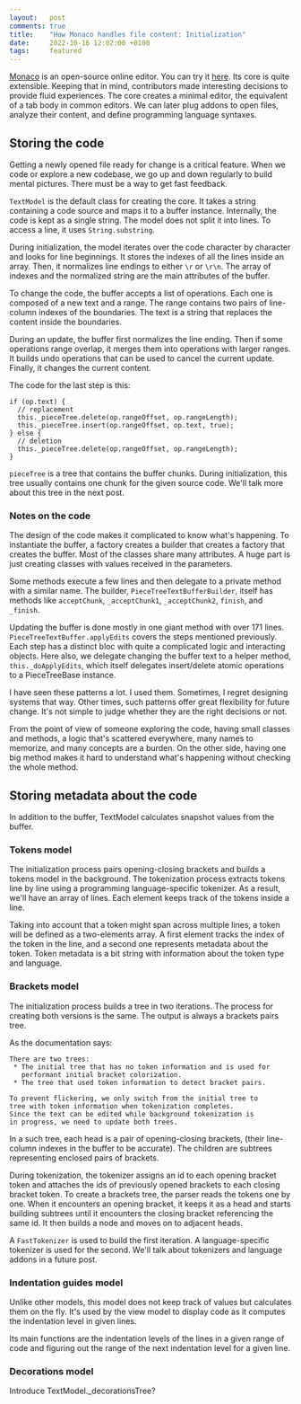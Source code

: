 ```yaml
---
layout:   post
comments: true
title:    "How Monaco handles file content: Initialization"
date:     2022-10-16 12:02:00 +0100
tags:     featured
---
```


[Monaco](https://github.com/microsoft/monaco-editor) is an open-source online editor.
You can try it [here](https://microsoft.github.io/monaco-editor/index.html).
Its core is quite extensible.
Keeping that in mind, contributors made interesting decisions to provide fluid experiences.
The core creates a minimal editor,
the equivalent of a tab body in common editors.
We can later plug addons to open files, analyze their content,
and define programming language syntaxes.

## Storing the code

Getting a newly opened file ready for change is a critical feature.
When we code or explore a new codebase, we go up and down regularly to build mental pictures.
There must be a way to get fast feedback.

`TextModel` is the default class for creating the core.
It takes a string containing a code source and maps it to a buffer instance.
Internally, the code is kept as a single string.
The model does not split it into lines.
To access a line, it uses `String.substring`.

During initialization, the model iterates over the code character by character
and looks for line beginnings. It stores the indexes of all the lines inside an array.
Then, it normalizes line endings to either `\r` or `\r\n`.
The array of indexes and the normalized string are the main attributes of the buffer.

To change the code, the buffer accepts a list of operations.
Each one is composed of a new text and a range.
The range contains two pairs of line-column indexes of the boundaries.
The text is a string that replaces the content inside the boundaries.

During an update, the buffer first normalizes the line ending.
Then if some operations range overlap, it merges them into operations with larger ranges.
It builds undo operations that can be used to cancel the current update.
Finally, it changes the current content.

The code for the last step is this:
```
if (op.text) {
  // replacement
  this._pieceTree.delete(op.rangeOffset, op.rangeLength);
  this._pieceTree.insert(op.rangeOffset, op.text, true);
} else {
  // deletion
  this._pieceTree.delete(op.rangeOffset, op.rangeLength);
}
```

`pieceTree` is a tree that contains the buffer chunks.
During initialization, this tree usually contains one chunk for the given source code.
We'll talk more about this tree in the next post.

### Notes on the code

The design of the code makes it complicated to know what's happening.
To instantiate the buffer, a factory creates a builder that creates a factory that creates the buffer.
Most of the classes share many attributes.
A huge part is just creating classes with values received in the parameters.

Some methods execute a few lines and then delegate to a private method with a similar name.
The builder, `PieceTreeTextBufferBuilder`, itself has methods like `acceptChunk`, `_acceptChunk1`,
`_acceptChunk2`, `finish`, and `_finish`.

Updating the buffer is done mostly in one giant method with over 171 lines.
`PieceTreeTextBuffer.applyEdits` covers the steps mentioned previously.
Each step has a distinct bloc with quite a complicated logic and interacting objects.
Here also, we delegate changing the buffer text to a helper method, `this._doApplyEdits`, which itself
delegates insert/delete atomic operations to a PieceTreeBase instance.

I have seen these patterns a lot. I used them. Sometimes, I regret designing systems that way.
Other times, such patterns offer great flexibility for future change.
It's not simple to judge whether they are the right decisions or not.

From the point of view of someone exploring the code, having small classes and methods,
a logic that's scattered everywhere, many names to memorize, and many concepts
are a burden.
On the other side, having one big method makes it hard to understand what's happening without checking
the whole method.

## Storing metadata about the code

In addition to the buffer, TextModel calculates snapshot values from the buffer.

### Tokens model

The initialization process pairs opening-closing brackets
and builds a tokens model in the background.
The tokenization process extracts tokens line by line using
a programming language-specific tokenizer.
As a result, we'll have an array of lines.
Each element keeps track of the tokens inside a line.

Taking into account that a token might span across multiple lines,
a token will be defined as a two-elements array.
A first element tracks the index of the token in the line,
and a second one represents metadata about the token.
Token metadata is a bit string with information about the token type and language.

### Brackets model

The initialization process builds a tree in two iterations.
The process for creating both versions is the same.
The output is always a brackets pairs tree.

As the documentation says:
```
There are two trees:
 * The initial tree that has no token information and is used for
   performant initial bracket colorization.
 * The tree that used token information to detect bracket pairs.

To prevent flickering, we only switch from the initial tree to
tree with token information when tokenization completes.
Since the text can be edited while background tokenization is
in progress, we need to update both trees.
```

In a such tree, each head is a pair of opening-closing brackets,
(their line-column indexes in the buffer to be accurate).
The children are subtrees representing enclosed pairs of brackets.

During tokenization, the tokenizer assigns an id to each opening bracket token and attaches
the ids of previously opened brackets to each closing bracket token.
To create a brackets tree, the parser reads the tokens one by one.
When it encounters an opening bracket,
it keeps it as a head and starts building subtrees until it encounters
the closing bracket referencing the same id.
It then builds a node and moves on to adjacent heads.

A `FastTokenizer` is used to build the first iteration.
A language-specific tokenizer is used for the second.
We'll talk about tokenizers and language addons in a future post.

### Indentation guides model

Unlike other models, this model does not keep track of values
but calculates them on the fly.
It's used by the view model to display code
as it computes the indentation level in given lines.

Its main functions are the indentation levels of the lines in a given
range of code and figuring out the range of the next indentation level for
a given line.

### Decorations model
Introduce TextModel._decorationsTree?
